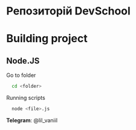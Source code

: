 # Репозиторій DevSchool

# Building project
## Node.JS
Go to folder

```bash
  cd <folder>
```

Running scripts
```bash
  node <file>.js
```
**Telegram**: @lil_vaniil
